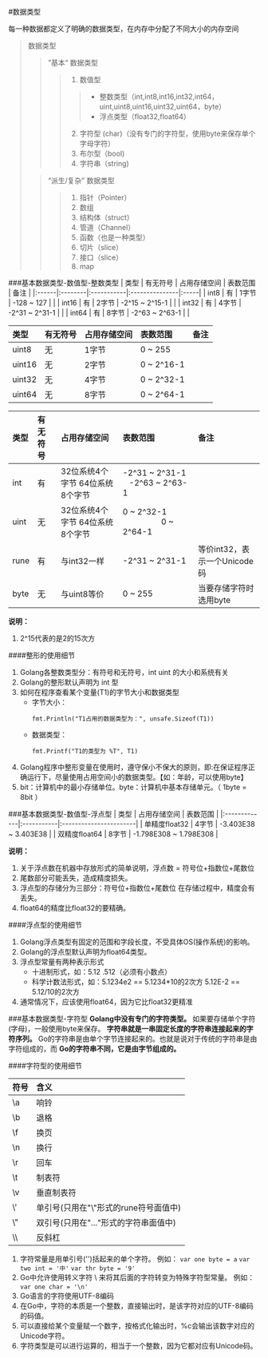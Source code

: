 #数据类型

每一种数据都定义了明确的数据类型，在内存中分配了不同大小的内存空间

> 数据类型
> > ”基本“ 数据类型
> > > 1. 数值型
> > > > * 整数类型（int,int8,int16,int32,int64，uint,uint8,uint16,uint32,uint64，byte）
> > > > * 浮点类型（float32,float64）
> > > 2. 字符型 (char)（没有专门的字符型，使用byte来保存单个字母字符）
> > > 3. 布尔型（bool)
> > > 4. 字符串（string)
>
> > “派生/复杂” 数据类型
> > > 1. 指针（Pointer）
> > > 2. 数组
> > > 3. 结构体（struct）
> > > 4. 管道（Channel）
> > > 5. 函数（也是一种类型）
> > > 6. 切片（slice）
> > > 7. 接口（slice）
> > > 8. map

###基本数据类型-数值型-整数类型
| 类型   | 有无符号 | 占用存储空间 | 表数范围        | 备注  |
|:------|:--------|:-----------|:---------------|:-----|
| int8  | 有      | 1字节       | -128 ~ 127     |      |
| int16 | 有      | 2字节       | -2^15 ~ 2^15-1 |      |
| int32 | 有      | 4字节       | -2^31 ~ 2^31-1 |      |
| int64 | 有      | 8字节       | -2^63 ~ 2^63-1 |      |

| 类型    | 有无符号 | 占用存储空间 | 表数范围    | 备注  |
|:-------|:--------|:-----------|:-----------|:-----|
| uint8  | 无      | 1字节       | 0 ~ 255    |      |
| uint16 | 无      | 2字节       | 0 ~ 2^16-1 |      |
| uint32 | 无      | 4字节       | 0 ~ 2^32-1 |      |
| uint64 | 无      | 8字节       | 0 ~ 2^64-1 |      |

| 类型  | 有无符号 | 占用存储空间 | 表数范围    | 备注  |
|:-----|:--------|:-----------|:-----------|:-----|
| int | 有 | 32位系统4个字节 64位系统8个字节 | -2^31 ~ 2^31-1 &nbsp;&nbsp; -2^63 ~ 2^63-1 |      |
| uint | 无 | 32位系统4个字节 64位系统8个字节 | 0 ~ 2^32-1 &nbsp;&nbsp;&nbsp;&nbsp;&nbsp;&nbsp;&nbsp;&nbsp;&nbsp;&nbsp;&nbsp;&nbsp;&nbsp;&nbsp;&nbsp;&nbsp;&nbsp; 0 ~ 2^64-1 |      |
| rune | 有      | 与int32一样  | -2^31 ~ 2^31-1 | 等价int32，表示一个Unicode码 |
| byte | 无      | 与uint8等价  | 0 ~ 255 | 当要存储字符时选用byte |
**说明：**
1. 2^15代表的是2的15次方

####整形的使用细节
1. Golang各整数类型分：有符号和无符号，int uint 的大小和系统有关
2. Golang的整形默认声明为 int 型
3. 如何在程序查看某个变量(T1)的字节大小和数据类型
    * 字节大小：
        ```
        fmt.Println("T1占用的数据类型为：", unsafe.Sizeof(T1))
        ```
    * 数据类型：
        ```
        fmt.Printf("T1的类型为 %T", T1)
        ```
4. Golang程序中整形变量在使用时，遵守保小不保大的原则，即:在保证程序正确运行下，尽量使用占用空间小的数据类型。【如：年龄，可以使用byte】
5. bit：计算机中的最小存储单位。byte：计算机中基本存储单元。（ 1byte = 8bit ）

###基本数据类型-数值型-浮点型
| 类型          | 占用存储空间 | 表数范围                |
|:-------------|:-----------|:-----------------------|
| 单精度float32 | 4字节       | -3.403E38 ~ 3.403E38   |
| 双精度float64 | 8字节       | -1.798E308 ~ 1.798E308 |

**说明：**
1. 关于浮点数在机器中存放形式的简单说明，浮点数 = 符号位+指数位+尾数位
2. 尾数部分可能丢失，造成精度损失。
3. 浮点型的存储分为三部分：符号位+指数位+尾数位 在存储过程中，精度会有丢失。
4. float64的精度比float32的要精确。

####浮点型的使用细节
1. Golang浮点类型有固定的范围和字段长度，不受具体OS(操作系统)的影响。
2. Golang的浮点型默认声明为float64类型。
3. 浮点型常量有两种表示形式
    * 十进制形式，如：5.12    .512（必须有小数点）
    * 科学计数法形式，如：5.1234e2 == 5.1234*10的2次方    5.12E-2 == 5.12/10的2次方
4. 通常情况下，应该使用float64，因为它比float32更精准

###基本数据类型-字符型
**Golang中没有专门的字符类型。** 如果要存储单个字符(字母)，一般使用byte来保存。
**字符串就是一串固定长度的字符串连接起来的字符序列。** Go的字符串是由单个字节连接起来的。也就是说对于传统的字符串是由字符组成的，而 **Go的字符串不同，它是由字节组成的。**

####字符型的使用细节

| 符号 | 含义 |
|:----|:----|
| \a | 响铃 |
| \b | 退格 |
| \f | 换页 |
| \n | 换行 |
| \r | 回车 |
| \t | 制表符 |
| \v | 垂直制表符 |
| \\' | 单引号(只用在\"\\"形式的rune符号面值中) |
| \\" | 双引号(只用在\"...\"形式的字符串面值中) |
| \\\ | 反斜杠 |

1. 字符常量是用单引号('')括起来的单个字符。
    例如：
    `var one byte = a`
    `var two int = '中'`
    `var thr byte = '9'`
2. Go中允许使用转义字符 \ 来将其后面的字符转变为特殊字符型常量。
    例如：
    `var one char = '\n'`
3. Go语言的字符使用UTF-8编码
4. 在Go中，字符的本质是一个整数，直接输出时，是该字符对应的UTF-8编码的码值。
5. 可以直接给某个变量赋一个数字，按格式化输出时，%c会输出该数字对应的Unicode字符。
6. 字符类型是可以进行运算的，相当于一个整数，因为它都对应有Unicode码。



























